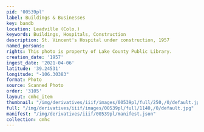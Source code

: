 ```yaml
---
pid: '00539pl'
label: Buildings & Businesses
key: bandb
location: Leadville (Colo.)
keywords: Buildings, Hospitals, Construction
description: St. Vincent's Hospital under construction, 1957
named_persons: 
rights: This photo is property of Lake County Public Library.
creation_date: '1957'
ingest_date: '2021-04-06'
latitude: '39.24531'
longitude: "-106.30383"
format: Photo
source: Scanned Photo
order: '3105'
layout: cmhc_item
thumbnail: "/img/derivatives/iiif/images/00539pl/full/250,/0/default.jpg"
full: "/img/derivatives/iiif/images/00539pl/full/1140,/0/default.jpg"
manifest: "/img/derivatives/iiif/00539pl/manifest.json"
collection: cmhc
---
```

